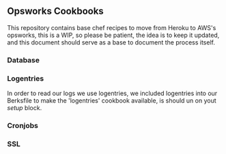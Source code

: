 ## Opsworks Cookbooks

This repository contains base chef recipes to move from Heroku to AWS's opsworks, this is a WIP, so please be patient, the idea is to keep it updated, and this document should serve as a base to document the process itself.

### Database
### Logentries

In order to read our logs we use logentries, we included logentries into our Berksfile to make the 'logentries' cookbook available, is should un on yout *setup* block.

### Cronjobs
### SSL
